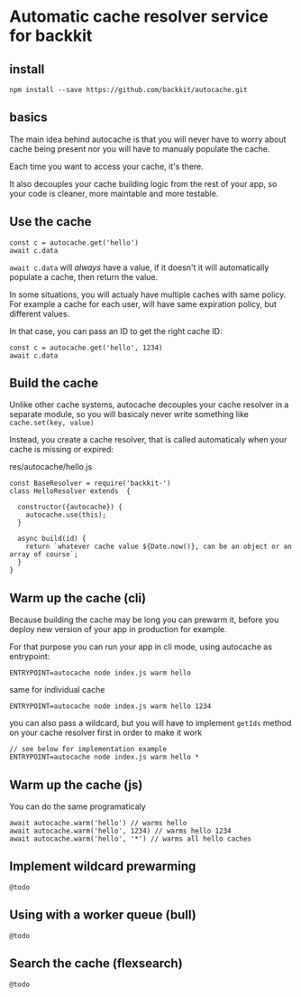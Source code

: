 
# Automatic cache resolver service for backkit

## install

```
npm install --save https://github.com/backkit/autocache.git
```

## basics

The main idea behind autocache is that you will never have to worry about cache being present nor you will have to manualy populate the cache.

Each time you want to access your cache, it's there.

It also decouples your cache building logic from the rest of your app, so your code is cleaner, more maintable and more testable.


## Use the cache

```
const c = autocache.get('hello')
await c.data
```

`await c.data` will *always* have a value, if it doesn't it will automatically populate a cache, then return the value.

In some situations, you will actualy have multiple caches with same policy. For example a cache for each user, will have same expiration policy, but different values.

In that case, you can pass an ID to get the right cache ID:

```
const c = autocache.get('hello', 1234)
await c.data
```

## Build the cache

Unlike other cache systems, autocache decouples your cache resolver in a separate module, so you will basicaly never write something like `cache.set(key, value)`

Instead, you create a cache resolver, that is called automaticaly when your cache is missing or expired:

res/autocache/hello.js

```
const BaseResolver = require('backkit-')
class HelloResolver extends  {
  
  constructor({autocache}) {
    autocache.use(this);
  }

  async build(id) {
    return `whatever cache value ${Date.now()}, can be an object or an array of course`;
  }
}

```

## Warm up the cache (cli)

Because building the cache may be long you can prewarm it, before you deploy new version of your app in production for example.

For that purpose you can run your app in cli mode, using autocache as entrypoint:

```
ENTRYPOINT=autocache node index.js warm hello
```

same for individual cache

```
ENTRYPOINT=autocache node index.js warm hello 1234
```

you can also pass a wildcard, but you will have to implement `getIds` method on your cache resolver first in order to make it work

```
// see below for implementation example
ENTRYPOINT=autocache node index.js warm hello *
```

## Warm up the cache (js)

You can do the same programaticaly

```
await autocache.warm('hello') // warms hello
await autocache.warm('hello', 1234) // warms hello 1234
await autocache.warm('hello', '*') // warms all hello caches
```


## Implement wildcard prewarming

```
@todo
```

## Using with a worker queue (bull)

```
@todo
```

## Search the cache (flexsearch)

```
@todo
```

